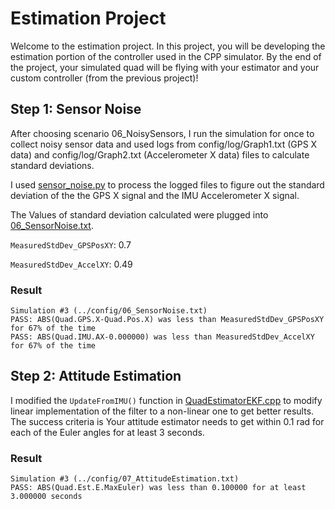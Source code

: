 # Estimation Project

Welcome to the estimation project. In this project, you will be developing the estimation portion of the controller used in the CPP simulator. By the end of the project, your simulated quad will be flying with your estimator and your custom controller (from the previous project)!

## Step 1: Sensor Noise

After choosing scenario 06_NoisySensors, I run the simulation for once to collect noisy sensor data and used logs from config/log/Graph1.txt (GPS X data) and config/log/Graph2.txt (Accelerometer X data) files to calculate standard deviations.

I used [sensor_noise.py](./sensor_noise.py) to process the logged files to figure out the standard deviation of the the GPS X signal and the IMU Accelerometer X signal.

The Values of standard deviation calculated were plugged into [06_SensorNoise.txt](./config/06_SensorNoise.txt). 

`MeasuredStdDev_GPSPosXY`: 0.7

`MeasuredStdDev_AccelXY`: 0.49

### Result

```
Simulation #3 (../config/06_SensorNoise.txt)
PASS: ABS(Quad.GPS.X-Quad.Pos.X) was less than MeasuredStdDev_GPSPosXY for 67% of the time
PASS: ABS(Quad.IMU.AX-0.000000) was less than MeasuredStdDev_AccelXY for 67% of the time
```

## Step 2: Attitude Estimation

I modified the `UpdateFromIMU()` function in [QuadEstimatorEKF.cpp](./src/QuadEstimatorEKF.cpp) to modify linear implementation of the filter to a non-linear one to get better results. The success criteria is Your attitude estimator needs to get within 0.1 rad for each of the Euler angles for at least 3 seconds.

### Result

```
Simulation #3 (../config/07_AttitudeEstimation.txt)
PASS: ABS(Quad.Est.E.MaxEuler) was less than 0.100000 for at least 3.000000 seconds
```